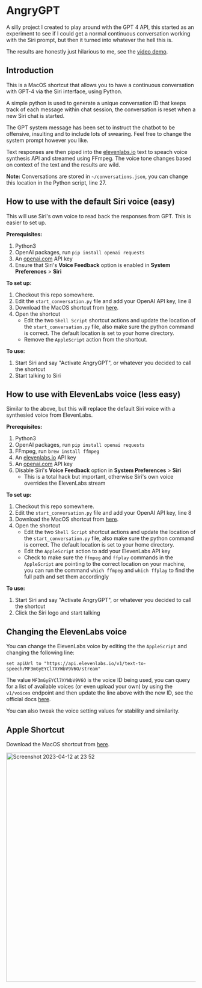 # AngryGPT

A silly project I created to play around with the GPT 4 API, this started as an experiment to see if I could get a normal continuous conversation working with the Siri prompt, but then it turned into whatever the hell this is. 

The results are honestly just hilarious to me, see the [video demo](https://www.youtube.com/watch?v=kLlTWm_SpRk). 

## Introduction

This is a MacOS shortcut that allows you to have a continuous conversation with GPT-4 via the Siri interface, using Python.

A simple python is used to generate a unique conversation ID that keeps track of each message within chat session, the conversation is reset when a new Siri chat is started. 

The GPT system message has been set to instruct the chatbot to be offensive, insulting and to include lots of swearing. Feel free to change the system prompt however you like.

Text responses are then piped into the [elevenlabs.io](https://beta.elevenlabs.io) text to speach voice synthesis API and streamed using FFmpeg. The voice tone changes based on context of the text and the results are wild. 

**Note:** Conversations are stored in `~/conversations.json`, you can change this location in the Python script, line 27.

## How to use with the default Siri voice (easy)

This will use Siri's own voice to read back the responses from GPT. This is easier to set up.

**Prerequisites:**

1. Python3
2. OpenAI packages, run `pip install openai requests`
3. An [openai.com](https://platform.openai.com/account/api-keys) API key
4. Ensure that Siri's **Voice Feedback** option is enabled in **System Preferences** > **Siri** 

**To set up:**

1. Checkout this repo somewhere.
2. Edit the `start_conversation.py` file and add your OpenAI API key, line 8
3. Download the MacOS shortcut from [here](https://www.icloud.com/shortcuts/c60a78691ed84e30a7eea9b71c1b3183).
4. Open the shortcut
   - Edit the two `Shell Script` shortcut actions and update the location of the `start_conversation.py` file, also make sure the python command is correct. The default location is set to your home directory.
   - Remove the `AppleScript` action from the shortcut.

**To use:**

1. Start Siri and say "Activate AngryGPT", or whatever you decided to call the shortcut
2. Start talking to Siri

## How to use with ElevenLabs voice (less easy)

Similar to the above, but this will replace the default Siri voice with a synthesied voice from ElevenLabs.

**Prerequisites:**

1. Python3
2. OpenAI packages, run `pip install openai requests`
3. FFmpeg, run `brew install ffmpeg`
4. An [elevenlabs.io](https://beta.elevenlabs.io) API key
5. An [openai.com](https://platform.openai.com/account/api-keys) API key
6. Disable Siri's **Voice Feedback** option in **System Preferences** > **Siri** 
   - This is a total hack but important, otherwise Siri's own voice overrides the ElevenLabs stream

**To set up:**

1. Checkout this repo somewhere.
2. Edit the `start_conversation.py` file and add your OpenAI API key, line 8
3. Download the MacOS shortcut from [here](https://www.icloud.com/shortcuts/c60a78691ed84e30a7eea9b71c1b3183).
4. Open the shortcut
   - Edit the two `Shell Script` shortcut actions and update the location of the `start_conversation.py` file, also make sure the python command is correct. The default location is set to your home directory.
   - Edit the `AppleScript` action to add your ElevenLabs API key 
   - Check to make sure the `ffmpeg` and `ffplay` commands in the `AppleScript` are pointing to the correct location on your machine, you can run the command `which ffmpeg` and `which ffplay` to find the full path and set them accordingly

**To use:**

1. Start Siri and say "Activate AngryGPT", or whatever you decided to call the shortcut
2. Click the Siri logo and start talking

## Changing the ElevenLabs voice

You can change the ElevenLabs voice by editing the the `AppleScript` and changing the following line:

```
set apiUrl to "https://api.elevenlabs.io/v1/text-to-speech/MF3mGyEYCl7XYWbV9V6O/stream"
```

The value `MF3mGyEYCl7XYWbV9V6O` is the voice ID being used, you can query for a list of available voices (or even upload your own) by using the `v1/voices` endpoint and then update the line above with the new ID, see the official docs [here](https://api.elevenlabs.io/docs). 

You can also tweak the voice setting values for stability and similarity.

## Apple Shortcut

Download the MacOS shortcut from [here](https://www.icloud.com/shortcuts/c60a78691ed84e30a7eea9b71c1b3183).

<img width="610" alt="Screenshot 2023-04-12 at 23 52" src="https://user-images.githubusercontent.com/994732/231603864-e80bf0fc-5324-4370-9f11-11b4c5852145.png">
